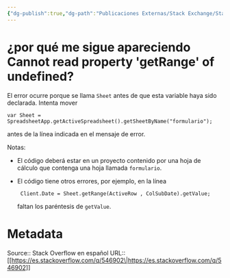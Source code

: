 ```yaml
---
{"dg-publish":true,"dg-path":"Publicaciones Externas/Stack Exchange/Stack Overflow en español/es.stackoverflow.com-546902.md","permalink":"/publicaciones-externas/stack-exchange/stack-overflow-en-espanol/es-stackoverflow-com-546902/","title":"¿por qué me sigue apareciendo Cannot read property 'getRange' of undefined?","hide":true,"noteIcon":"default","created":"2024-04-03T12:49:10.418-06:00","updated":"2024-04-05T16:43:57.939-06:00"}
---
```


# ¿por qué me sigue apareciendo Cannot read property 'getRange' of undefined?

El error ocurre porque se llama `Sheet` antes de que esta variable haya sido declarada. Intenta mover

```
var Sheet = SpreadsheetApp.getActiveSpreadsheet().getSheetByName("formulario"); 
```

antes de la línea indicada en el mensaje de error.

Notas: 

- El código deberá estar en un proyecto contenido por una hoja de cálculo que contenga una hoja llamada `formulario`.
- El código tiene otros errores, por ejemplo, en la línea

    ```
     Client.Date = Sheet.getRange(ActiveRow , ColSubDate).getValue;
    ```

    faltan los paréntesis de `getValue`.

# Metadata
Source:: Stack Overflow en español
URL:: [[https://es.stackoverflow.com/q/546902\|https://es.stackoverflow.com/q/546902]]

